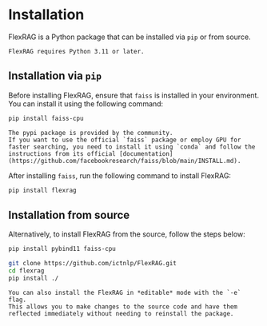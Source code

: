 # Installation
FlexRAG is a Python package that can be installed via `pip` or from source.

```{important}
FlexRAG requires Python 3.11 or later.
```

## Installation via `pip`
Before installing FlexRAG, ensure that `faiss` is installed in your environment. You can install it using the following command:

```bash
pip install faiss-cpu
```

```{note}
The pypi package is provided by the community.
If you want to use the official `faiss` package or employ GPU for faster searching, you need to install it using `conda` and follow the instructions from its official [documentation](https://github.com/facebookresearch/faiss/blob/main/INSTALL.md).
```

After installing `faiss`, run the following command to install FlexRAG:

```bash
pip install flexrag
```

## Installation from source
Alternatively, to install FlexRAG from the source, follow the steps below:
```bash
pip install pybind11 faiss-cpu

git clone https://github.com/ictnlp/FlexRAG.git
cd flexrag
pip install ./
```

```{tip}
You can also install the FlexRAG in *editable* mode with the `-e` flag.
This allows you to make changes to the source code and have them reflected immediately without needing to reinstall the package.
```
